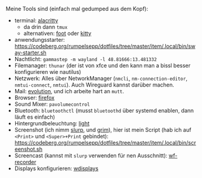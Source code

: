 Meine Tools sind (einfach mal gedumped aus dem Kopf):
- terminal: [alacritty](https://github.com/alacritty/alacritty)
  - da drin dann `tmux`
  - alternativen: [foot](https://codeberg.org/dnkl/foot) oder [kitty](https://github.com/kovidgoyal/kitty)
- anwendungsstarter: https://codeberg.org/rumpelsepp/dotfiles/tree/master/item/.local/bin/sway-starter.sh
- Nachtlicht: `gammastep -m wayland -l 48.81666:13.481332`
- Filemanager: `thunar` (der ist von xfce und den kann man a bissl besser konfigurieren wie nautilus)
- Netzwerk: Alles über NetworkManager (`nmcli`, `nm-connection-editor`, `nmtui-connect`, `nmtui`). Auch Wireguard kannst darüber machen.
- Mail: [evolution](https://codeberg.org/rumpelsepp/dotfiles/tree/master/item/.local/bin/evolution), und ich arbeite hart an `mutt`.
- Browser: [firefox](https://codeberg.org/rumpelsepp/dotfiles/tree/master/item/.local/bin/firefox)
- Sound Mixer: `pavolumecontrol`
- Bluetooth: `bluetoothctl` (musst `bluetoothd` über systemd enablen, dann läuft es einfach)
- Hintergrundbeleuchtung: [light](https://github.com/haikarainen/light)
- Screenshot (ich nimm [slurp](https://github.com/emersion/slurp), und [grim](https://github.com/emersion/grim)), hier ist mein Script (hab ich auf `<Print>` und `<Super>+Print` gebindet): https://codeberg.org/rumpelsepp/dotfiles/tree/master/item/.local/bin/screenshot.sh
- Screencast (kannst mit `slurp` verwenden für nen Ausschnitt): [wf-recorder](https://github.com/ammen99/wf-recorder)
- Displays konfigurieren: [wdisplays](https://github.com/artizirk/wdisplays)
